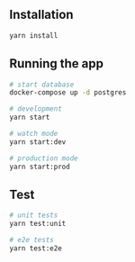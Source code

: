 ## Installation

```bash
yarn install
```

## Running the app

```bash
# start database
docker-compose up -d postgres

# development
yarn start

# watch mode
yarn start:dev

# production mode
yarn start:prod
```

## Test

```bash
# unit tests
yarn test:unit

# e2e tests
yarn test:e2e
```
